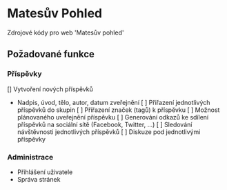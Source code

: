 # Matesův Pohled
Zdrojové kódy pro web 'Matesův pohled'

## Požadované funkce
### Příspěvky
[] Vytvoření nových příspěvků
  * Nadpis, úvod, tělo, autor, datum zveřejnění
[ ] Přiřazení jednotlivých příspěvků do skupin
[ ] Přiřazení značek (tagů) k příspěvku
[ ] Možnost plánovaného uveřejnění příspěvku
[ ] Generování odkazů ke sdílení příspěvků na sociální sítě (Facebook, Twitter, ...)
[ ] Sledování návštěvnosti jednotlivých příspěvků
[ ] Diskuze pod jednotlivými příspěvky

### Administrace
* Přihlášení uživatele
* Správa stránek

